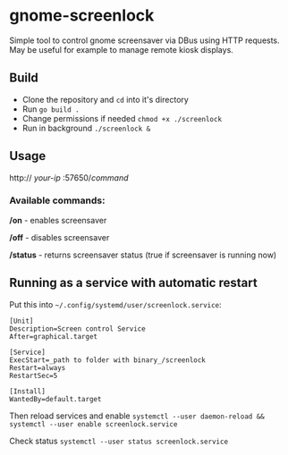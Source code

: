 # gnome-screenlock 
Simple tool to control gnome screensaver via DBus using HTTP requests.
May be useful for example to manage remote kiosk displays.

## Build
* Clone the repository and `cd` into it's directory
* Run `go build .`
* Change permissions if needed `chmod +x ./screenlock`
* Run in background `./screenlock &`

## Usage
http:// _your-ip_ :57650/_command_

### Available commands:

**/on** - enables screensaver

**/off** - disables screensaver

**/status** - returns screensaver status (true if screensaver is running now)

## Running as a service with automatic restart
Put this into `~/.config/systemd/user/screenlock.service`:

```
[Unit]  
Description=Screen control Service  
After=graphical.target  

[Service]  
ExecStart=_path to folder with binary_/screenlock
Restart=always
RestartSec=5  

[Install]  
WantedBy=default.target
```
Then reload services and enable `systemctl --user daemon-reload && systemctl --user enable screenlock.service`

Check status `systemctl --user status screenlock.service`
